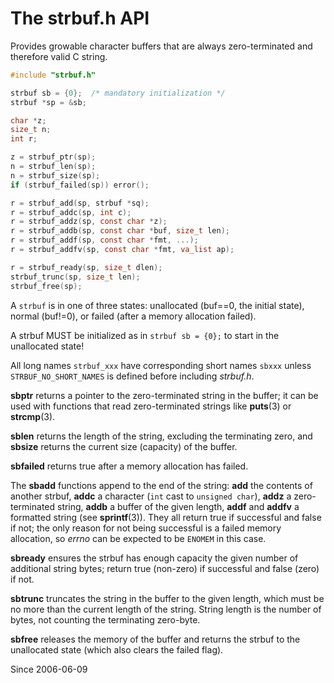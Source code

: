 # The strbuf.h API

Provides growable character buffers that are always
zero-terminated and therefore valid C string.

```C
#include "strbuf.h"

strbuf sb = {0};  /* mandatory initialization */
strbuf *sp = &sb;

char *z;
size_t n;
int r;

z = strbuf_ptr(sp);
n = strbuf_len(sp);
n = strbuf_size(sp);
if (strbuf_failed(sp)) error();

r = strbuf_add(sp, strbuf *sq);
r = strbuf_addc(sp, int c);
r = strbuf_addz(sp, const char *z);
r = strbuf_addb(sp, const char *buf, size_t len);
r = strbuf_addf(sp, const char *fmt, ...);
r = strbuf_addfv(sp, const char *fmt, va_list ap);

r = strbuf_ready(sp, size_t dlen);
strbuf_trunc(sp, size_t len);
strbuf_free(sp);
```

A `strbuf` is in one of three states: unallocated
(buf==0, the initial state), normal (buf!=0), or
failed (after a memory allocation failed).

A strbuf MUST be initialized as in `strbuf sb = {0};`
to start in the unallocated state!

All long names `strbuf_xxx` have corresponding short
names `sbxxx` unless `STRBUF_NO_SHORT_NAMES` is
defined before including *strbuf.h*.

**sbptr** returns a pointer to the zero-terminated
string in the buffer; it can be used with functions
that read zero-terminated strings like **puts**(3)
or **strcmp**(3).

**sblen** returns the length of the string, excluding
the terminating zero, and **sbsize** returns the current
size (capacity) of the buffer.

**sbfailed** returns true after a memory allocation
has failed.

The **sbadd** functions append to the end of the string:
**add** the contents of another strbuf,
**addc** a character (`int` cast to `unsigned char`),
**addz** a zero-terminated string,
**addb** a buffer of the given length,
**addf** and **addfv** a formatted string (see **sprintf**(3)).
They all return true if successful and false if not;
the only reason for not being successful is a failed
memory allocation, so *errno* can be expected to be
`ENOMEM` in this case.

**sbready** ensures the strbuf has enough capacity
the given number of additional string bytes; return
true (non-zero) if successful and false (zero) if not.

**sbtrunc** truncates the string in the buffer to the
given length, which must be no more than the current
length of the string. String length is the number of
bytes, not counting the terminating zero-byte.

**sbfree** releases the memory of the buffer and returns
the strbuf to the unallocated state (which also clears
the failed flag).

Since 2006-06-09
